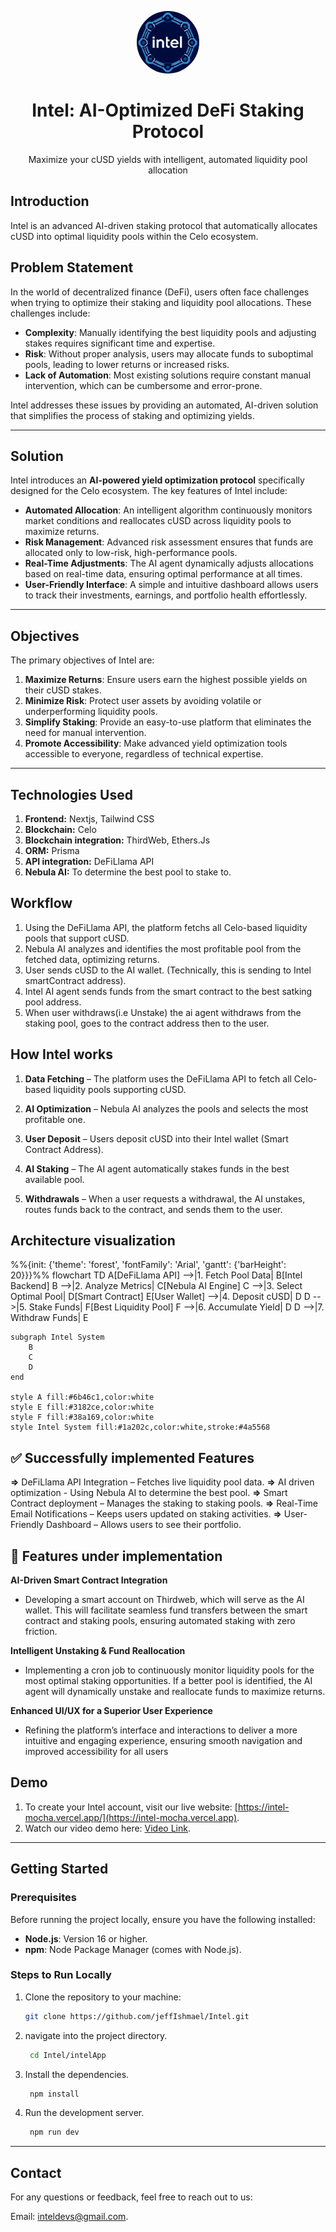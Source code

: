 <p align="center">
  <img src="./intelLogo.png" alt="Intel Logo" width="100" style="border-radius: 50%;">
  <h1 align="center">Intel: AI-Optimized DeFi Staking Protocol</h1>
  <p align="center">Maximize your cUSD yields with intelligent, automated liquidity pool allocation</p>
</p>

## Introduction
Intel is an advanced AI-driven staking protocol that automatically allocates cUSD into optimal liquidity pools within the Celo ecosystem.

## Problem Statement

In the world of decentralized finance (DeFi), users often face challenges when trying to optimize their staking and liquidity pool allocations. These challenges include:
- **Complexity**: Manually identifying the best liquidity pools and adjusting stakes requires significant time and expertise.
- **Risk**: Without proper analysis, users may allocate funds to suboptimal pools, leading to lower returns or increased risks.
- **Lack of Automation**: Most existing solutions require constant manual intervention, which can be cumbersome and error-prone.

Intel addresses these issues by providing an automated, AI-driven solution that simplifies the process of staking and optimizing yields.

---

## Solution

Intel introduces an **AI-powered yield optimization protocol** specifically designed for the Celo ecosystem. The key features of Intel include:
- **Automated Allocation**: An intelligent algorithm continuously monitors market conditions and reallocates cUSD across liquidity pools to maximize returns.
- **Risk Management**: Advanced risk assessment ensures that funds are allocated only to low-risk, high-performance pools.
- **Real-Time Adjustments**: The AI agent dynamically adjusts allocations based on real-time data, ensuring optimal performance at all times.
- **User-Friendly Interface**: A simple and intuitive dashboard allows users to track their investments, earnings, and portfolio health effortlessly.

---

## Objectives

The primary objectives of Intel are:
1. **Maximize Returns**: Ensure users earn the highest possible yields on their cUSD stakes.
2. **Minimize Risk**: Protect user assets by avoiding volatile or underperforming liquidity pools.
3. **Simplify Staking**: Provide an easy-to-use platform that eliminates the need for manual intervention.
4. **Promote Accessibility**: Make advanced yield optimization tools accessible to everyone, regardless of technical expertise.

---

## Technologies Used

 1. **Frontend:** Nextjs, Tailwind CSS
 2. **Blockchain:** Celo
 3. **Blockchain integration:** ThirdWeb, Ethers.Js
 4. **ORM:** Prisma
 5. **API integration:** DeFiLlama API
 6. **Nebula AI:** To determine the best pool to stake to.

## Workflow

1. Using the DeFiLlama API, the platform fetchs all Celo-based liquidity pools that support cUSD.
2. Nebula AI analyzes and identifies the most profitable pool from the fetched data, optimizing returns.
3. User sends cUSD to the AI wallet. (Technically, this is sending to Intel smartContract address).
4. Intel AI agent sends funds from the smart contract to the best satking pool address.
5. When user withdraws(i.e Unstake) the ai agent withdraws from the staking pool, goes to the contract address then to the user.

## How Intel works

1. **Data Fetching** – The platform uses the DeFiLlama API to fetch all Celo-based liquidity pools supporting cUSD.

2. **AI Optimization** – Nebula AI analyzes the pools and selects the most profitable one.

3. **User Deposit** – Users deposit cUSD into their Intel wallet (Smart Contract Address).

4. **AI Staking** – The AI agent automatically stakes funds in the best available pool.

5. **Withdrawals** – When a user requests a withdrawal, the AI unstakes, routes funds back to the contract, and sends them to the user.

## Architecture visualization

%%{init: {'theme': 'forest', 'fontFamily': 'Arial', 'gantt': {'barHeight': 20}}}%%
flowchart TD
    A[DeFiLlama API] -->|1. Fetch Pool Data| B[Intel Backend]
    B -->|2. Analyze Metrics| C[Nebula AI Engine]
    C -->|3. Select Optimal Pool| D[Smart Contract]
    E[User Wallet] -->|4. Deposit cUSD| D
    D -->|5. Stake Funds| F[Best Liquidity Pool]
    F -->|6. Accumulate Yield| D
    D -->|7. Withdraw Funds| E
    
    subgraph Intel System
        B
        C
        D
    end
    
    style A fill:#6b46c1,color:white
    style E fill:#3182ce,color:white
    style F fill:#38a169,color:white
    style Intel System fill:#1a202c,color:white,stroke:#4a5568


## ✅ Successfully implemented Features

**=>** DeFiLlama API Integration – Fetches live liquidity pool data.
**=>** AI driven optimization - Using Nebula AI to determine the best pool.
**=>** Smart Contract deployment – Manages the staking to staking pools.
**=>** Real-Time Email Notifications – Keeps users updated on staking activities.
**=>** User-Friendly Dashboard – Allows users to see their portfolio.

## 🚧 Features under implementation

**AI-Driven Smart Contract Integration**
- Developing a smart account on Thirdweb, which will serve as the AI wallet. This will facilitate seamless fund transfers between the smart contract and staking pools, ensuring automated staking with zero friction.

**Intelligent Unstaking & Fund Reallocation**
- Implementing a cron job to continuously monitor liquidity pools for the most optimal staking opportunities. If a better pool is identified, the AI agent will dynamically unstake and reallocate funds to maximize returns.

**Enhanced UI/UX for a Superior User Experience**
- Refining the platform’s interface and interactions to deliver a more intuitive and engaging experience, ensuring smooth navigation and improved accessibility for all users



## Demo
1. To create your Intel account, visit our live website: [https://intel-mocha.vercel.app/](https://intel-mocha.vercel.app).
2. Watch our video demo here: [Video Link](https://www.loom.com/share/6deb4d5e09334255a1e5d154655fe437?sid=5685e50a-627d-4667-86a5-d4b8a57ebede).

---

## Getting Started

### Prerequisites
Before running the project locally, ensure you have the following installed:

- **Node.js**: Version 16 or higher.
- **npm**: Node Package Manager (comes with Node.js).

### Steps to Run Locally
1. Clone the repository to your machine:

   ```bash
   git clone https://github.com/jeffIshmael/Intel.git  

     ```
2. navigate into the project directory.

    ```bash 
     cd Intel/intelApp

     ```

3. Install the dependencies.

    ```bash  
     npm install 

     ```

4. Run the development server.

    ```bash 
     npm run dev 

     ```
---

## Contact
For any questions or feedback, feel free to reach out to us:

Email: [inteldevs@gmail.com](jeffianmuchiri24@gmail.com).